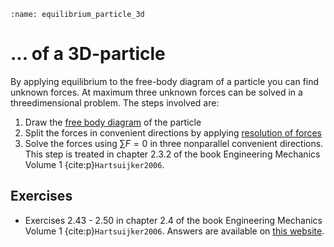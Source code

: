 ```{index} Equilibrium ; of a particle in 3D
:name: equilibrium_particle_3d
```
# ... of a 3D-particle

By applying equilibrium to the free-body diagram of a particle you can find unknown forces. At maximum three unknown forces can be solved in a threedimensional problem. The steps involved are:

1. Draw the [free body diagram](free-body-diagram) of the particle
2. Split the forces in convenient directions by applying [resolution of forces](resolution_forces)
3. Solve the forces using $\sum F  = 0$ in three nonparallel convenient directions. This step is treated in chapter 2.3.2 of the book Engineering Mechanics Volume 1 {cite:p}`Hartsuijker2006`.

## Exercises
- Exercises 2.43 - 2.50 in chapter 2.4 of the book Engineering Mechanics Volume 1 {cite:p}`Hartsuijker2006`. Answers are available on [this website](https://icozct.tudelft.nl/TUD_CT/bookanswers/vol1/Chapter2/).